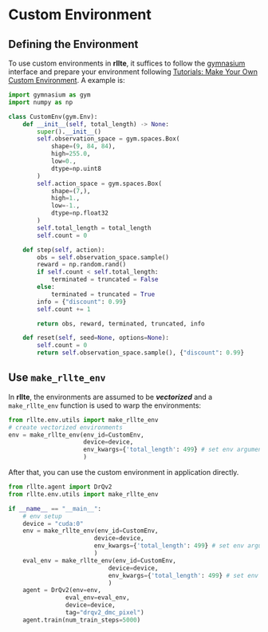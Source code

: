 # Custom Environment

## Defining the Environment
To use custom environments in **rllte**, it suffices to follow the [gymnasium](https://gymnasium.farama.org/) interface and prepare your environment following [Tutorials: Make Your Own Custom Environment](https://gymnasium.farama.org/tutorials/gymnasium_basics/environment_creation/#). A example is:
``` py title="example.py"
import gymnasium as gym
import numpy as np

class CustomEnv(gym.Env):
    def __init__(self, total_length) -> None:
        super().__init__()
        self.observation_space = gym.spaces.Box(
            shape=(9, 84, 84),
            high=255.0,
            low=0.,
            dtype=np.uint8
        )
        self.action_space = gym.spaces.Box(
            shape=(7,),
            high=1.,
            low=-1.,
            dtype=np.float32
        )
        self.total_length = total_length
        self.count = 0

    def step(self, action):
        obs = self.observation_space.sample()
        reward = np.random.rand()
        if self.count < self.total_length:
            terminated = truncated = False
        else:
            terminated = truncated = True
        info = {"discount": 0.99}
        self.count += 1

        return obs, reward, terminated, truncated, info

    def reset(self, seed=None, options=None):
        self.count = 0
        return self.observation_space.sample(), {"discount": 0.99}
```

## Use `make_rllte_env`
In **rllte**, the environments are assumed to be ***vectorized*** and a `make_rllte_env` function is used to warp the environments:
``` py title="example.py"
from rllte.env.utils import make_rllte_env
# create vectorized environments
env = make_rllte_env(env_id=CustomEnv, 
                     device=device, 
                     env_kwargs={'total_length': 499} # set env arguments
                     )
```
After that, you can use the custom environment in application directly.
``` py title="train.py"
from rllte.agent import DrQv2
from rllte.env.utils import make_rllte_env

if __name__ == "__main__":
    # env setup
    device = "cuda:0"
    env = make_rllte_env(env_id=CustomEnv, 
                        device=device, 
                        env_kwargs={'total_length': 499} # set env arguments
                        )
    eval_env = make_rllte_env(env_id=CustomEnv, 
                            device=device, 
                            env_kwargs={'total_length': 499} # set env arguments
                            )
    agent = DrQv2(env=env, 
                eval_env=eval_env, 
                device=device,
                tag="drqv2_dmc_pixel")
    agent.train(num_train_steps=5000)
```